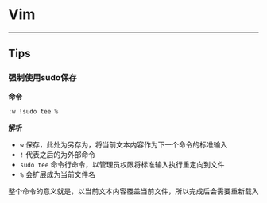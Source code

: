 # Vim

---
## Tips

### 强制使用sudo保存

**命令**

```bash
:w !sudo tee %
```

**解析**

* `w`  保存，此处为另存为，将当前文本内容作为下一个命令的标准输入
* `!`  代表之后的为外部命令
* `sudo tee` 命令行命令，以管理员权限将标准输入执行重定向到文件
* `%` 会扩展成为当前文件名

整个命令的意义就是，以当前文本内容覆盖当前文件，所以完成后会需要重新载入




